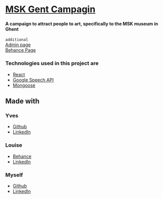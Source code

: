 # [MSK Gent Campagin](https://salty-refuge-78411.herokuapp.com/story)
#### A campaign to attract people to art, specifically to the MSK museum in Ghent 

```additional```
</br>
[Admin page](https://salty-refuge-78411.herokuapp.com/admin) 
</br>
[Behance Page](https://www.behance.net/gallery/57456197/MSK-Museum-of-Fine-Arts-Ghent)



### Technologies used in this project are
- [React](https://reactjs.org/)
- [Google Speech API](https://cloud.google.com/speech/?hl=nl)
- [Mongoose](http://mongoosejs.com/)

## Made with 
### Yves 
- [Github](https://github.com/YvesMeeuws)
- [LinkedIn](https://www.linkedin.com/in/yves-laurent-meeuws-004806160/)

### Louise
- [Behance](https://www.behance.net/louisedebrauwer)
- [LinkedIn](https://www.linkedin.com/in/louisedebrauwer/)

### Myself 
- [Github](https://github.com/LarsVanderheydt)
- [LinkedIn](https://www.linkedin.com/in/lars-vanderheydt/)
